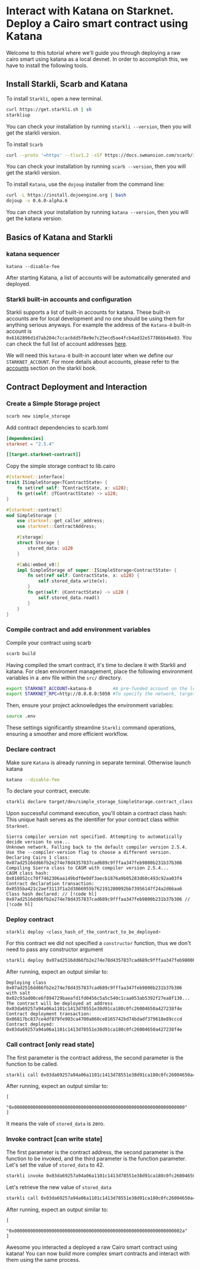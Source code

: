 # Interact with Katana on Starknet. Deploy a Cairo smart contract using Katana

Welcome to this tutorial where we'll guide you through deploying a raw cairo smart using katana as a local devnet. In order to accomplish this, we have to install the following tools.

## Install Starkli, Scarb and Katana

To install `Starkli`, open a new terminal.

```sh
curl https://get.starkli.sh | sh
starkliup
```

You can check your installation by running `starkli --version`, then you will get the starkli version.

To install `Scarb`

```sh
curl --proto '=https' --tlsv1.2 -sSf https://docs.swmansion.com/scarb/install.sh | sh
```

You can check your installation by running `scarb --version`, then you will get the starkli version.

To install `Katana`, use the `dojoup` installer from the command line:

```sh
curl -L https://install.dojoengine.org | bash
dojoup -v 0.6.0-alpha.6
```

You can check your installation by running `katana --version`, then you will get the katana version.

## Basics of Katana and Starkli

### katana sequencer

```console
katana --disable-fee
```

After starting Katana, a list of accounts will be automatically generated and deployed.

### Starkli built-in accounts and configuration

Starkli supports a list of built-in accounts for katana. These built-in accounts are for local development and no one should be using them for anything serious anyways. For example the address of the `Katana-0` built-in account is `0x6162896d1d7ab204c7ccac6dd5f8e9e7c25ecd5ae4fcb4ad32e57786bb46e03`. You can check the full list of account addresses [here](https://github.com/xJonathanLEI/starkli/blob/e9a28f1b6e37bcc9fc53b7b7130e935894856739/src/account.rs#L76).

We will need this `katana-0` built-in account later when we define our `STARKNET_ACCOUNT`. For more details about accounts, please refer to the [accounts](https://book.starkli.rs/accounts) section on the starkli book.

## Contract Deployment and Interaction

### Create a Simple Storage project

```sh
scarb new simple_storage
```

Add contract dependencies to scarb.toml

```toml
[dependencies]
starknet = "2.5.4"

[[target.starknet-contract]]
```

Copy the simple storage contract to lib.cairo

```rust
#[starknet::interface]
trait ISimpleStorage<TContractState> {
    fn set(ref self: TContractState, x: u128);
    fn get(self: @TContractState) -> u128;
}

#[starknet::contract]
mod SimpleStorage {
    use starknet::get_caller_address;
    use starknet::ContractAddress;

    #[storage]
    struct Storage {
        stored_data: u128
    }

    #[abi(embed_v0)]
    impl SimpleStorage of super::ISimpleStorage<ContractState> {
        fn set(ref self: ContractState, x: u128) {
            self.stored_data.write(x);
        }
        fn get(self: @ContractState) -> u128 {
            self.stored_data.read()
        }
    }
}
```

### Compile contract and add environment variables

Compile your contract using scarb

```sh
scarb build
```

Having compiled the smart contract, it's time to declare it with Starkli and katana. For clean enviroment management, place the following environment variables in a .env file within the `src/` directory.

```sh
export STARKNET_ACCOUNT=katana-0        #A pre-funded account on the local development network.
export STARKNET_RPC=http://0.0.0.0:5050 #To specify the network, targeting the local katana devnet.
```

Then, ensure your project acknowledges the environment variables:

```sh
source .env
```

These settings significantly streamline `Starkli` command operations, ensuring a smoother and more efficient workflow.

### Declare contract

Make sure `Katana` is already running in separate terminal. Otherwise launch katana

```sh
katana --disable-fee
```

To declare your contract, execute:

```sh
starkli declare target/dev/simple_storage_SimpleStorage.contract_class.json
```

Upon successful command execution, you'll obtain a contract class hash: This unique hash serves as the identifier for your contract class within `Starknet`.

```console
Sierra compiler version not specified. Attempting to automatically decide version to use...
Unknown network. Falling back to the default compiler version 2.5.4. Use the --compiler-version flag to choose a different version.
Declaring Cairo 1 class: 0x07ad2516dd66fb2e274e78d4357837cad689c9fffaa347feb9800b231b37b306
Compiling Sierra class to CASM with compiler version 2.5.4...
CASM class hash: 0x016052cc70f7462306aa149bdf0e0df3aecb1876a9b05283d60c493c92aa03f4
Contract declaration transaction: 0x0555ba421c2aef3113f1a2d3866955b762191280092bb73956147f24a2d66aa6
Class hash declared: // [!code hl]
0x07ad2516dd66fb2e274e78d4357837cad689c9fffaa347feb9800b231b37b306 // [!code hl]
```

### Deploy contract

```sh
starkli deploy <class_hash_of_the_contract_to_be_deployed>
```

For this contract we did not specified a `constructor` function, thus we don't need to pass any constructor argument

```sh
starkli deploy 0x07ad2516dd66fb2e274e78d4357837cad689c9fffaa347feb9800b231b37b306
```

After running, expect an output similar to:

```console
Deploying class 0x07ad2516dd66fb2e274e78d4357837cad689c9fffaa347feb9800b231b37b306 with salt 0x02c93ad00ce6f894729baeafd1fd0456c5a5c540c1caa053ab5392f27ea8f130...
The contract will be deployed at address 0x03da69257a94a06a1101c1413d78551e38d91ca180c0fc26004650a427238f4e
Contract deployment transaction: 0x06817bc837ce4df879fe903ca4700a860ce8165742bd74bdadf379618e89cccd
Contract deployed:
0x03da69257a94a06a1101c1413d78551e38d91ca180c0fc26004650a427238f4e
```

### Call contract [only read state]

The first parameter is the contract address, the second parameter is the function to be called.

```sh
starkli call 0x03da69257a94a06a1101c1413d78551e38d91ca180c0fc26004650a427238f4e get
```

After running, expect an output similar to:

```console
[
    "0x0000000000000000000000000000000000000000000000000000000000000000"
]
```

It means the vale of `stored_data` is zero.

### Invoke contract [can write state]

The first parameter is the contract address, the second parameter is the function to be invoked, and the third parameter is the function parameter. Let's set the value of `stored_data` to 42.

```sh
starkli invoke 0x03da69257a94a06a1101c1413d78551e38d91ca180c0fc26004650a427238f4e set 42
```

Let's retrieve the new value of `stored_data`

```sh
starkli call 0x03da69257a94a06a1101c1413d78551e38d91ca180c0fc26004650a427238f4e get
```

After running, expect an output similar to:

```console
[
    "0x000000000000000000000000000000000000000000000000000000000000002a"
]
```

Awesome you interacted a deployed a raw Cairo smart contract using katana! You can now build more complex smart contracts and interact with them using the same process.
